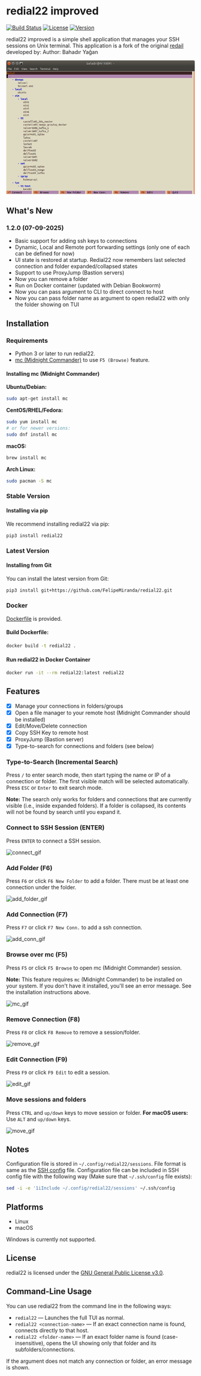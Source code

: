 # redial22 improved

[![Build Status](https://img.shields.io/pypi/pyversions/redial22.svg)](https://pypi.org/project/redial22/)
[![License](https://img.shields.io/github/license/FelipeMiranda/redial22)](LICENSE)
[![Version](https://img.shields.io/pypi/v/redial22)](https://pypi.org/project/redial22/)

redial22 improved is a simple shell application that manages your SSH sessions on Unix terminal.
This application is a fork of the original [redail](https://github.com/taypo/redial) developed by:
Author: Bahadır Yağan

![redial22](https://github.com/FelipeMiranda/redial22/blob/master/doc/redial.png?raw=true)

## What's New

### 1.2.0 (07-09-2025)
- Basic support for adding ssh keys to connections
- Dynamic, Local and Remote port forwarding settings (only one of each can be defined for now)
- UI state is restored at startup. Redial22 now remembers last selected connection and folder expanded/collapsed states
- Support to use ProxyJump (Bastion servers)
- Now you can remove a folder
- Run on Docker container (updated with Debian Bookworm)
- Now you can pass argument to CLI to direct connect to host
- Now you can pass folder name as argument to open redial22 with only the folder showing on TUI

## Installation

### Requirements
- Python 3 or later to run redial22.
- [mc (Midnight Commander)](https://midnight-commander.org/) to use `F5 (Browse)` feature.

#### Installing mc (Midnight Commander)

**Ubuntu/Debian:**
```bash
sudo apt-get install mc
```

**CentOS/RHEL/Fedora:**
```bash
sudo yum install mc
# or for newer versions:
sudo dnf install mc
```

**macOS:**
```bash
brew install mc
```

**Arch Linux:**
```bash
sudo pacman -S mc
```

### Stable Version

#### Installing via pip

We recommend installing redial22 via pip:

```bash
pip3 install redial22
``` 

### Latest Version

#### Installing from Git

You can install the latest version from Git:

```bash
pip3 install git+https://github.com/FelipeMiranda/redial22.git
```

### Docker

[Dockerfile](Dockerfile) is provided. 

#### Build Dockerfile:

```bash
docker build -t redial22 .
```

#### Run redial22 in Docker Container

```bash
docker run -it --rm redial22:latest redial22
```

## Features
- [x] Manage your connections in folders/groups
- [x] Open a file manager to your remote host (Midnight Commander should be installed)
- [x] Edit/Move/Delete connection
- [x] Copy SSH Key to remote host
- [x] ProxyJump (Bastion server)
- [x] Type-to-search for connections and folders (see below)

### Type-to-Search (Incremental Search)

Press `/` to enter search mode, then start typing the name or IP of a connection or folder. The first visible match will be selected automatically. Press `ESC` or `Enter` to exit search mode.

**Note:** The search only works for folders and connections that are currently visible (i.e., inside expanded folders). If a folder is collapsed, its contents will not be found by search until you expand it.

### Connect to SSH Session (ENTER)

Press `ENTER` to connect a SSH session.

![connect_gif](https://raw.githubusercontent.com/taypo/redial/master/doc/connect.gif)

### Add Folder (F6)

Press `F6` or click `F6 New Folder` to add a folder. There must be at least
one connection under the folder. 

![add_folder_gif](https://raw.githubusercontent.com/taypo/redial/master/doc/add_folder.gif)

### Add Connection (F7)

Press `F7` or click `F7 New Conn.` to add a ssh connection. 

![add_conn_gif](https://raw.githubusercontent.com/taypo/redial/master/doc/add_connection.gif)

### Browse over mc (F5)

Press `F5` or click `F5 Browse` to open mc (Midnight Commander) session. 

**Note:** This feature requires `mc` (Midnight Commander) to be installed on your system. If you don't have it installed, you'll see an error message. See the installation instructions above.

![mc_gif](https://raw.githubusercontent.com/taypo/redial/master/doc/mc.gif)

### Remove Connection (F8)

Press `F8` or click `F8 Remove` to remove a session/folder. 

![remove_gif](https://raw.githubusercontent.com/taypo/redial/master/doc/remove.gif)

### Edit Connection (F9)

Press `F9` or click `F9 Edit` to edit a session. 

![edit_gif](https://raw.githubusercontent.com/taypo/redial/master/doc/edit.gif)


### Move sessions and folders

Press `CTRL` and `up/down` keys to move session or folder. **For macOS users:** Use `ALT` and `up/down` keys.

![move_gif](https://raw.githubusercontent.com/taypo/redial/master/doc/move.gif)

## Notes

Configuration file is stored in `~/.config/redial22/sessions`. File format
is same as the [SSH config](https://man.openbsd.org/ssh_config) file. Configuration file can be included in
SSH config file with the following way (Make sure that `~/.ssh/config` file exists): 

```bash
sed -i -e '1iInclude ~/.config/redial22/sessions' ~/.ssh/config
```

## Platforms

- Linux
- macOS

Windows is currently not supported.

## License

redial22 is licensed under the [GNU General Public License v3.0](LICENSE).

## Command-Line Usage

You can use redial22 from the command line in the following ways:

- `redial22` — Launches the full TUI as normal.
- `redial22 <connection-name>` — If an exact connection name is found, connects directly to that host.
- `redial22 <folder-name>` — If an exact folder name is found (case-insensitive), opens the UI showing only that folder and its subfolders/connections.

If the argument does not match any connection or folder, an error message is shown.
